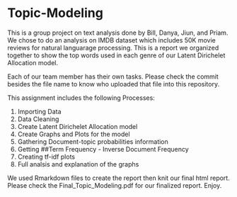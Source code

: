# Topic-Modeling
This is a group project on text analysis done by Bill, Danya, Jiun, and Priam.
We chose to do an analysis on IMDB dataset which includes 50K movie reviews for natural languarage processing.
This is a report we organized together to show the top words used in each genre of our Latent Dirichelet Allocation model.

Each of our team member has their own tasks. Please check the commit besides the file name to know who uploaded that file into this repository.

This assignment includes the following Processes:
1. Importing Data
2. Data Cleaning
3. Create Latent Dirichelet Allocation model
4. Create Graphs and Plots for the model
5. Gathering Document-topic probabilities information
6. Getting ##Term Frequency - Inverse Document Frequency
7. Creating tf-idf plots
8. Full analsis and explanation of the graphs

We used Rmarkdown files to create the report then knit our final html report.
Please check the Final_Topic_Modeling.pdf for our finalized report. Enjoy.

